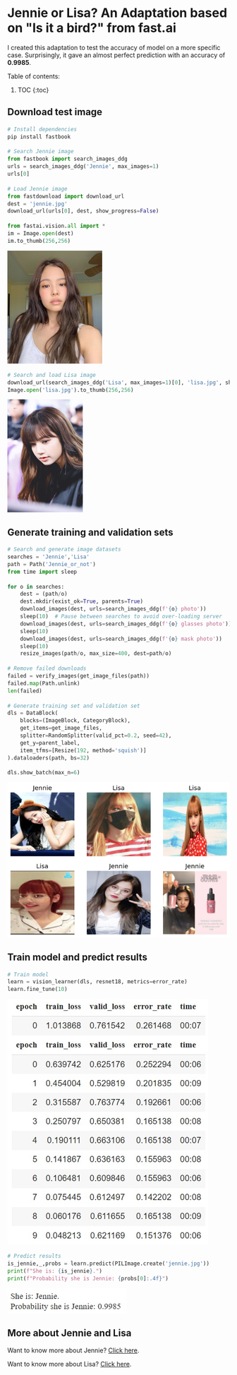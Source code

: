 # Jennie or Lisa? An Adaptation based on "Is it a bird?" from fast.ai

I created this adaptation to test the accuracy of model on a more specific case. Surprisingly, it gave an almost perfect prediction with an accuracy of **0.9985**.

Table of contents:
1. TOC
{:toc}

## Download test image
```python
# Install dependencies
pip install fastbook

# Search Jennie image
from fastbook import search_images_ddg
urls = search_images_ddg('Jennie', max_images=1)
urls[0]

# Load Jennie image
from fastdownload import download_url
dest = 'jennie.jpg'
download_url(urls[0], dest, show_progress=False)

from fastai.vision.all import *
im = Image.open(dest)
im.to_thumb(256,256)
```
![Jennie image](/images/jennie_img.png)

```python
# Search and load Lisa image
download_url(search_images_ddg('Lisa', max_images=1)[0], 'lisa.jpg', show_progress=False)
Image.open('lisa.jpg').to_thumb(256,256)
```
![Lisa image](/images/lisa_img.png)

## Generate training and validation sets
```python
# Search and generate image datasets
searches = 'Jennie','Lisa'
path = Path('Jennie_or_not')
from time import sleep

for o in searches:
    dest = (path/o)
    dest.mkdir(exist_ok=True, parents=True)
    download_images(dest, urls=search_images_ddg(f'{o} photo'))
    sleep(10)  # Pause between searches to avoid over-loading server
    download_images(dest, urls=search_images_ddg(f'{o} glasses photo'))
    sleep(10)
    download_images(dest, urls=search_images_ddg(f'{o} mask photo'))
    sleep(10)
    resize_images(path/o, max_size=400, dest=path/o)

# Remove failed downloads
failed = verify_images(get_image_files(path))
failed.map(Path.unlink)
len(failed)

# Generate training set and validation set
dls = DataBlock(
    blocks=(ImageBlock, CategoryBlock), 
    get_items=get_image_files, 
    splitter=RandomSplitter(valid_pct=0.2, seed=42),
    get_y=parent_label,
    item_tfms=[Resize(192, method='squish')]
).dataloaders(path, bs=32)

dls.show_batch(max_n=6)
```
![Jennie Lisa image](/images/jennie_lisa_img.png)

## Train model and predict results
```python
# Train model
learn = vision_learner(dls, resnet18, metrics=error_rate)
learn.fine_tune(10)
```
![Jennie or Lisa image](/images/jennie_or_lisa.jpg)

```python
# Predict results
is_jennie,_,probs = learn.predict(PILImage.create('jennie.jpg'))
print(f"She is: {is_jennie}.")
print(f"Probability she is Jennie: {probs[0]:.4f}")
```
![Jennie or Lisa image](/images/jennie_or_lisa(2).jpg)

## More about Jennie and Lisa
Want to know more about Jennie? [Click here](https://en.wikipedia.org/wiki/Jennie_(singer)).

Want to know more about Lisa? [Click here](https://en.wikipedia.org/wiki/Lisa_(rapper)).
